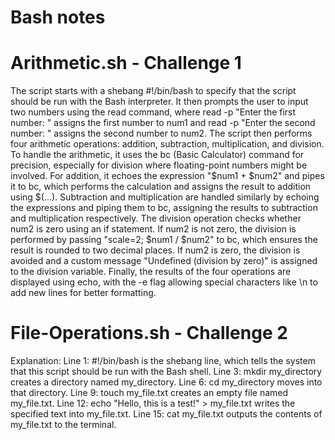 # Bash notes

# Arithmetic.sh - Challenge 1
The script starts with a shebang #!/bin/bash to specify that the script should be run with the Bash interpreter. It then prompts the user to input two numbers using the read command, where read -p "Enter the first number: " assigns the first number to num1 and read -p "Enter the second number: " assigns the second number to num2.
 The script then performs four arithmetic operations: addition, subtraction, multiplication, and division. To handle the arithmetic, it uses the bc (Basic Calculator) command for precision, especially for division where floating-point numbers might be involved. For addition, it echoes the expression "$num1 + $num2" and pipes it to bc, which performs the calculation and assigns the result to addition using $(...). Subtraction and multiplication are handled similarly by echoing the expressions and piping them to bc, assigning the results to subtraction and multiplication respectively.
  The division operation checks whether num2 is zero using an if statement. If num2 is not zero, the division is performed by passing "scale=2; $num1 / $num2" to bc, which ensures the result is rounded to two decimal places. If num2 is zero, the division is avoided and a custom message "Undefined (division by zero)" is assigned to the division variable.
   Finally, the results of the four operations are displayed using echo, with the -e flag allowing special characters like \n to add new lines for better formatting.

   # File-Operations.sh - Challenge 2 
   Explanation:
Line 1: #!/bin/bash is the shebang line, which tells the system that this script should be run with the Bash shell.
Line 3: mkdir my_directory creates a directory named my_directory.
Line 6: cd my_directory moves into that directory.
Line 9: touch my_file.txt creates an empty file named my_file.txt.
Line 12: echo "Hello, this is a test!" > my_file.txt writes the specified text into my_file.txt.
Line 15: cat my_file.txt outputs the contents of my_file.txt to the terminal.
